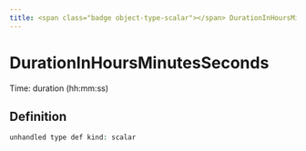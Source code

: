 ```yaml
---
title: <span class="badge object-type-scalar"></span> DurationInHoursMinutesSeconds
---
```

# <span class="badge object-type-scalar"></span> DurationInHoursMinutesSeconds

Time: duration (hh:mm:ss)

## Definition

```php
unhandled type def kind: scalar
```
